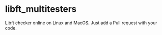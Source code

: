 # libft_multitesters
Libft checker online on Linux and MacOS. Just add a Pull request with your code.
